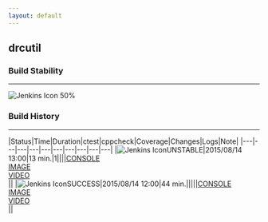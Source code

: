 ```yaml
---
layout: default
---
```

## drcutil
### Build Stability
___
![Jenkins Icon](http://jenkinshrg.github.io/images/48x48/health-40to59.png)
50%
  
### Build History
___
|Status|Time|Duration|<span class='badge'>ctest</span>|<span class='badge'>cppcheck</span>|Coverage|Changes|Logs|Note|
|---|---|---|---|---|---|---|---|---|---|
|![Jenkins Icon](http://jenkinshrg.github.io/images/24x24/yellow.png)UNSTABLE|2015/08/14 13:00|13 min.|1||||[CONSOLE](https://drive.google.com/file/d/0B54sHwaxmuM4UHRScHdnQWdpVUU/view?usp=drivesdk)<br>[IMAGE](https://drive.google.com/file/d/0B54sHwaxmuM4X19GWlRaOXF4Z1k/view?usp=drivesdk)<br>[VIDEO](https://drive.google.com/file/d/0B54sHwaxmuM4NUg0MmlyQ0tiWms/view?usp=drivesdk)<br>||
|![Jenkins Icon](http://jenkinshrg.github.io/images/24x24/blue.png)SUCCESS|2015/08/14 12:00|44 min.|||||[CONSOLE](https://drive.google.com/file/d/0B54sHwaxmuM4TlZCbWVCVmU1SlE/view?usp=drivesdk)<br>[IMAGE](https://drive.google.com/file/d/0B54sHwaxmuM4WEZPbDVJSk94aEE/view?usp=drivesdk)<br>[VIDEO](https://drive.google.com/file/d/0B54sHwaxmuM4WTdZV3BiWmw2d0k/view?usp=drivesdk)<br>||
